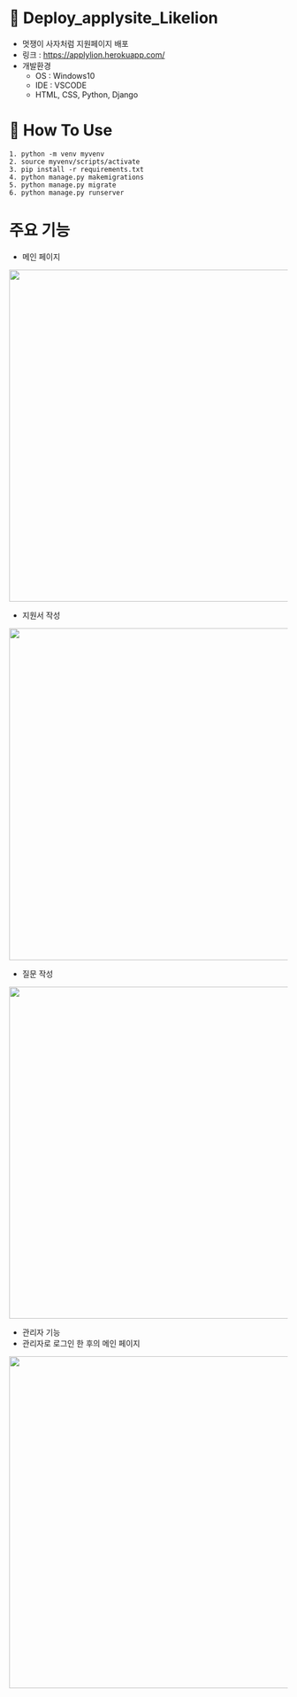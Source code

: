 # 🎯 Deploy_applysite_Likelion
- 멋쟁이 사자처럼 지원페이지 배포
- 링크 : https://applylion.herokuapp.com/
- 개발환경
  - OS : Windows10
  - IDE : VSCODE
  - HTML, CSS, Python, Django

# 📝 How To Use
```
1. python -m venv myvenv
2. source myvenv/scripts/activate
3. pip install -r requirements.txt
4. python manage.py makemigrations
5. python manage.py migrate
6. python manage.py runserver
```

# 주요 기능

- 메인 페이지

<p align="center"><img width="600" src="https://user-images.githubusercontent.com/59468442/103211871-b51f4680-494c-11eb-823f-6d97b0245175.jpg">


- 지원서 작성

<p align="center"><img width="600" src="https://user-images.githubusercontent.com/59468442/103212079-41ca0480-494d-11eb-9eab-02460f9e98e6.jpg">


- 질문 작성

<p align="center"><img width="600" src="https://user-images.githubusercontent.com/59468442/103212138-6920d180-494d-11eb-853b-f9d146557916.gif">


- 관리자 기능
 - 관리자로 로그인 한 후의 메인 페이지
 <p align="center"><img width="600" src="https://user-images.githubusercontent.com/59468442/103211967-f7488800-494c-11eb-99a5-8605a6541e7e.jpg">
